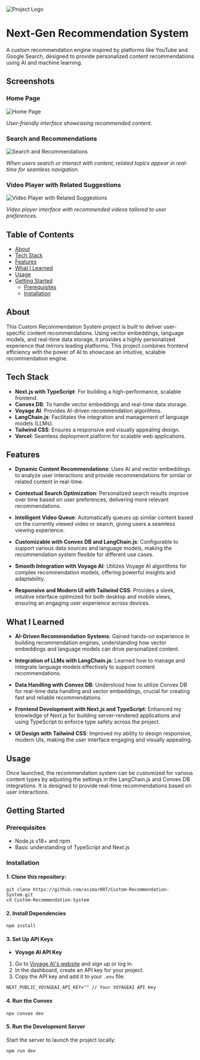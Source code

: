 
![Project Logo](https://github.com/asimar007/Cross-Region-Migration-of-AWS-EBS-Volumes/blob/main/Screenshot/customRecomSys/Project%20Thumbnail.png?raw=true)
# Next-Gen Recommendation System

A custom recommendation engine inspired by platforms like YouTube and Google Search, designed to provide personalized content recommendations using AI and machine learning.

## Screenshots

 ### Home Page 
 ![Home Page](https://github.com/asimar007/Cross-Region-Migration-of-AWS-EBS-Volumes/blob/main/Screenshot/customRecomSys/HomePage.png?raw=true)

 *User-friendly interface showcasing recommended content.*

 ### Search and Recommendations 
 ![Search and Recommendations](https://github.com/asimar007/Cross-Region-Migration-of-AWS-EBS-Volumes/blob/main/Screenshot/customRecomSys/Search.png?raw=true) 

*When users search or interact with content, related topics appear in real-time for seamless navigation.* 

### Video Player with Related Suggestions 

![Video Player with Related Suggestions](https://github.com/asimar007/Cross-Region-Migration-of-AWS-EBS-Volumes/blob/main/Screenshot/customRecomSys/Upcoming.png?raw=true)

 *Video player interface with recommended videos tailored to user preferences.*
 
## Table of Contents

- [About](#about)
- [Tech Stack](#tech-stack)
- [Features](#features)
- [What I Learned](#what-i-learned)
- [Usage](#usage)
- [Getting Started](#getting-started)
  - [Prerequisites](#prerequisites)
  - [Installation](#installation)


## About

This Custom Recommendation System project is built to deliver user-specific content recommendations. Using vector embeddings, language models, and real-time data storage, it provides a highly personalized experience that mirrors leading platforms. This project combines frontend efficiency with the power of AI to showcase an intuitive, scalable recommendation engine.

## Tech Stack

- **Next.js with TypeScript**: For building a high-performance, scalable frontend.
- **Convex DB**: To handle vector embeddings and real-time data storage.
- **Voyage AI**: Provides AI-driven recommendation algorithms.
- **LangChain.js**: Facilitates the integration and management of language models (LLMs).
- **Tailwind CSS**: Ensures a responsive and visually appealing design.
- **Vercel**: Seamless deployment platform for scalable web applications.


## Features 

- **Dynamic Content Recommendations**: Uses AI and vector embeddings to analyze user interactions and provide recommendations for similar or related content in real-time. 
- **Contextual Search Optimization**: Personalized search results improve over time based on user preferences, delivering more relevant recommendations.
-  **Intelligent Video Queue**: Automatically queues up similar content based on the currently viewed video or search, giving users a seamless viewing experience. 
- **Customizable with Convex DB and LangChain.js**: Configurable to support various data sources and language models, making the recommendation system flexible for different use cases. 
- **Smooth Integration with Voyage AI**: Utilizes Voyage AI algorithms for complex recommendation models, offering powerful insights and adaptability. 

- **Responsive and Modern UI with Tailwind CSS**: Provides a sleek, intuitive interface optimized for both desktop and mobile views, ensuring an engaging user experience across devices.

## What I Learned

 - **AI-Driven Recommendation Systems**: Gained hands-on experience in building recommendation engines, understanding how vector embeddings and language models can drive personalized content.

- **Integration of LLMs with LangChain.js**: Learned how to manage and integrate language models effectively to support content recommendations. 

- **Data Handling with Convex DB**: Understood how to utilize Convex DB for real-time data handling and vector embeddings, crucial for creating fast and reliable recommendations. 

- **Frontend Development with Next.js and TypeScript**: Enhanced my knowledge of Next.js for building server-rendered applications and using TypeScript to enforce type safety across the project. 

- **UI Design with Tailwind CSS**: Improved my ability to design responsive, modern UIs, making the user interface engaging and visually appealing.

## Usage

Once launched, the recommendation system can be customized for various content types by adjusting the settings in the LangChain.js and Convex DB integrations. It is designed to provide real-time recommendations based on user interactions.

## Getting Started

### Prerequisites

- Node.js v18+ and npm
- Basic understanding of TypeScript and Next.js

### Installation

#### 1. Clone this repository:
   ```
   git clone https://github.com/asimar007/Custom-Recommendation-System.git
   cd Custom-Recommendation-System
   ```
#### 2. Install Dependencies
```
npm install
```
#### 3. Set Up API Keys

- **Voyage AI API Key**

1.  Go to [Voyage AI's website](https://voyageai.com/) and sign up or log in.
2.  In the dashboard, create an API key for your project.
3.  Copy the API key and add it to your `.env` file:
```
NEXT_PUBLIC_VOYAGEAI_API_KEY="" // Your VOYAGEAI API Key
```
#### 4. Run the Convex
```
npx convex dev
```
#### 5. Run the Development Server
Start the server to launch the project locally:
```
npm run dev
```
